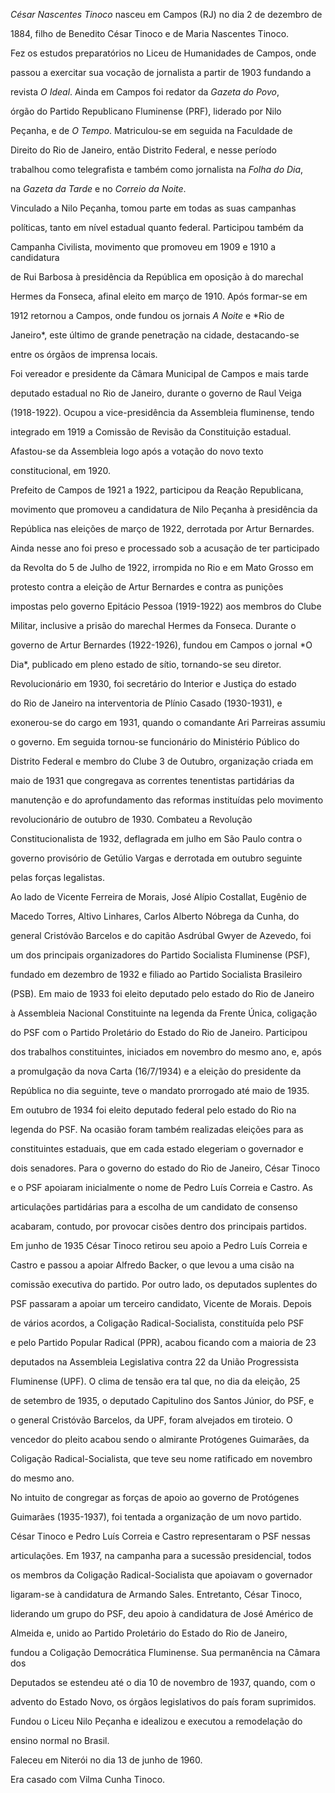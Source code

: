 

*César Nascentes Tinoco* nasceu em Campos (RJ) no dia 2 de dezembro de

1884, filho de Benedito César Tinoco e de Maria Nascentes Tinoco.



Fez os estudos preparatórios no Liceu de Humanidades de Campos, onde

passou a exercitar sua vocação de jornalista a partir de 1903 fundando a

revista *O Ideal*. Ainda em Campos foi redator da *Gazeta do Povo*,

órgão do Partido Republicano Fluminense (PRF), liderado por Nilo

Peçanha, e de *O Tempo*. Matriculou-se em seguida na Faculdade de

Direito do Rio de Janeiro, então Distrito Federal, e nesse período

trabalhou como telegrafista e também como jornalista na *Folha do Dia*,

na *Gazeta da Tarde* e no *Correio da Noite*.



Vinculado a Nilo Peçanha, tomou parte em todas as suas campanhas

políticas, tanto em nível estadual quanto federal. Participou também da

Campanha Civilista, movimento que promoveu em 1909 e 1910 a candidatura

de Rui Barbosa à presidência da República em oposição à do marechal

Hermes da Fonseca, afinal eleito em março de 1910. Após formar-se em

1912 retornou a Campos, onde fundou os jornais *A Noite* e *Rio de

Janeiro*, este último de grande penetração na cidade, destacando-se

entre os órgãos de imprensa locais.



Foi vereador e presidente da Câmara Municipal de Campos e mais tarde

deputado estadual no Rio de Janeiro, durante o governo de Raul Veiga

(1918-1922). Ocupou a vice-presidência da Assembleia fluminense, tendo

integrado em 1919 a Comissão de Revisão da Constituição estadual.

Afastou-se da Assembleia logo após a votação do novo texto

constitucional, em 1920.



Prefeito de Campos de 1921 a 1922, participou da Reação Republicana,

movimento que promoveu a candidatura de Nilo Peçanha à presidência da

República nas eleições de março de 1922, derrotada por Artur Bernardes.

Ainda nesse ano foi preso e processado sob a acusação de ter participado

da Revolta do 5 de Julho de 1922, irrompida no Rio e em Mato Grosso em

protesto contra a eleição de Artur Bernardes e contra as punições

impostas pelo governo Epitácio Pessoa (1919-1922) aos membros do Clube

Militar, inclusive a prisão do marechal Hermes da Fonseca. Durante o

governo de Artur Bernardes (1922-1926), fundou em Campos o jornal *O

Dia*, publicado em pleno estado de sítio, tornando-se seu diretor.



Revolucionário em 1930, foi secretário do Interior e Justiça do estado

do Rio de Janeiro na interventoria de Plínio Casado (1930-1931), e

exonerou-se do cargo em 1931, quando o comandante Ari Parreiras assumiu

o governo. Em seguida tornou-se funcionário do Ministério Público do

Distrito Federal e membro do Clube 3 de Outubro, organização criada em

maio de 1931 que congregava as correntes tenentistas partidárias da

manutenção e do aprofundamento das reformas instituídas pelo movimento

revolucionário de outubro de 1930. Combateu a Revolução

Constitucionalista de 1932, deflagrada em julho em São Paulo contra o

governo provisório de Getúlio Vargas e derrotada em outubro seguinte

pelas forças legalistas.



Ao lado de Vicente Ferreira de Morais, José Alípio Costallat, Eugênio de

Macedo Torres, Altivo Linhares, Carlos Alberto Nóbrega da Cunha, do

general Cristóvão Barcelos e do capitão Asdrúbal Gwyer de Azevedo, foi

um dos principais organizadores do Partido Socialista Fluminense (PSF),

fundado em dezembro de 1932 e filiado ao Partido Socialista Brasileiro

(PSB). Em maio de 1933 foi eleito deputado pelo estado do Rio de Janeiro

à Assembleia Nacional Constituinte na legenda da Frente Única, coligação

do PSF com o Partido Proletário do Estado do Rio de Janeiro. Participou

dos trabalhos constituintes, iniciados em novembro do mesmo ano, e, após

a promulgação da nova Carta (16/7/1934) e a eleição do presidente da

República no dia seguinte, teve o mandato prorrogado até maio de 1935.



Em outubro de 1934 foi eleito deputado federal pelo estado do Rio na

legenda do PSF. Na ocasião foram também realizadas eleições para as

constituintes estaduais, que em cada estado elegeriam o governador e

dois senadores. Para o governo do estado do Rio de Janeiro, César Tinoco

e o PSF apoiaram inicialmente o nome de Pedro Luís Correia e Castro. As

articulações partidárias para a escolha de um candidato de consenso

acabaram, contudo, por provocar cisões dentro dos principais partidos.

Em junho de 1935 César Tinoco retirou seu apoio a Pedro Luís Correia e

Castro e passou a apoiar Alfredo Backer, o que levou a uma cisão na

comissão executiva do partido. Por outro lado, os deputados suplentes do

PSF passaram a apoiar um terceiro candidato, Vicente de Morais. Depois

de vários acordos, a Coligação Radical-Socialista, constituída pelo PSF

e pelo Partido Popular Radical (PPR), acabou ficando com a maioria de 23

deputados na Assembleia Legislativa contra 22 da União Progressista

Fluminense (UPF). O clima de tensão era tal que, no dia da eleição, 25

de setembro de 1935, o deputado Capitulino dos Santos Júnior, do PSF, e

o general Cristóvão Barcelos, da UPF, foram alvejados em tiroteio. O

vencedor do pleito acabou sendo o almirante Protógenes Guimarães, da

Coligação Radical-Socialista, que teve seu nome ratificado em novembro

do mesmo ano.



No intuito de congregar as forças de apoio ao governo de Protógenes

Guimarães (1935-1937), foi tentada a organização de um novo partido.

César Tinoco e Pedro Luís Correia e Castro representaram o PSF nessas

articulações. Em 1937, na campanha para a sucessão presidencial, todos

os membros da Coligação Radical-Socialista que apoiavam o governador

ligaram-se à candidatura de Armando Sales. Entretanto, César Tinoco,

liderando um grupo do PSF, deu apoio à candidatura de José Américo de

Almeida e, unido ao Partido Proletário do Estado do Rio de Janeiro,

fundou a Coligação Democrática Fluminense. Sua permanência na Câmara dos

Deputados se estendeu até o dia 10 de novembro de 1937, quando, com o

advento do Estado Novo, os órgãos legislativos do país foram suprimidos.



Fundou o Liceu Nilo Peçanha e idealizou e executou a remodelação do

ensino normal no Brasil.



Faleceu em Niterói no dia 13 de junho de 1960.



Era casado com Vilma Cunha Tinoco.



